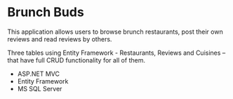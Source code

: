 # Brunch Buds 
  This application allows users to browse brunch restaurants, post their own reviews and read reviews by others.
  
  Three tables using Entity Framework - Restaurants, Reviews and Cuisines – that have full CRUD functionality for all of them. 
  
- ASP.NET MVC
- Entity Framework
- MS SQL Server
